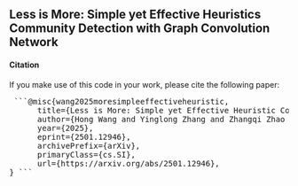 ## Less is More: Simple yet Effective Heuristics Community Detection with Graph Convolution Network

####  Citation

If you make use of this code  in your work, please cite the following paper:

<pre> ```@misc{wang2025moresimpleeffectiveheuristic,
      title={Less is More: Simple yet Effective Heuristic Community Detection with Graph Convolution Network}, 
      author={Hong Wang and Yinglong Zhang and Zhangqi Zhao and Zhicong Cai and Xuewen Xia and Xing Xu},
      year={2025},
      eprint={2501.12946},
      archivePrefix={arXiv},
      primaryClass={cs.SI},
      url={https://arxiv.org/abs/2501.12946}, 
} ``` </pre>
